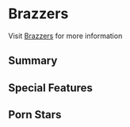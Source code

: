 # Brazzers
Visit [Brazzers](www.brazzers.com) for more information

## Summary

## Special Features

## Porn Stars

## 
